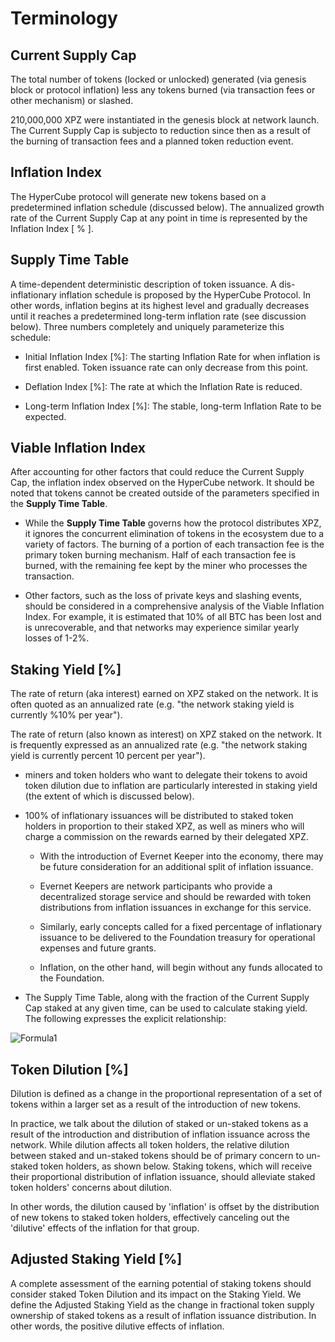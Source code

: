 # Terminology

## Current Supply Cap 

The total number of tokens (locked or unlocked) generated (via genesis block or protocol inflation) less any tokens burned (via transaction fees or other mechanism) or slashed.

210,000,000 XPZ were instantiated in the genesis block at network launch. The Current Supply Cap is subjecto to reduction since then as a result of the burning of transaction fees and a planned token reduction event.

## Inflation Index 

The HyperCube protocol will generate new tokens based on a predetermined inflation schedule (discussed below). The annualized growth rate of the Current Supply Cap at any point in time is represented by the Inflation Index [ % ].

## Supply Time Table 

A time-dependent deterministic description of token issuance. A dis-inflationary inflation schedule is proposed by the HyperCube Protocol. In other words, inflation begins at its highest level and gradually decreases until it reaches a predetermined long-term inflation rate (see discussion below). Three numbers completely and uniquely parameterize this schedule:

- Initial Inflation Index [%]: The starting Inflation Rate for when inflation is first enabled. Token issuance rate can only decrease from this point.

- Deflation Index [%]: The rate at which the Inflation Rate is reduced.

- Long-term Inflation Index [%]: The stable, long-term Inflation Rate to be expected.

## Viable Inflation Index 

After accounting for other factors that could reduce the Current Supply Cap, the inflation index observed on the HyperCube network. It should be noted that tokens cannot be created outside of the parameters specified in the **Supply Time Table**.

- While the **Supply Time Table** governs how the protocol distributes XPZ, it ignores the concurrent elimination of tokens in the ecosystem due to a variety of factors. The burning of a portion of each transaction fee is the primary token burning mechanism. Half of each transaction fee is burned, with the remaining fee kept by the miner who processes the transaction.

- Other factors, such as the loss of private keys and slashing events, should be considered in a comprehensive analysis of the Viable Inflation Index. For example, it is estimated that 10% of all BTC has been lost and is unrecoverable, and that networks may experience similar yearly losses of 1-2%.


## Staking Yield [%] 

The rate of return (aka interest) earned on XPZ staked on the network. It is often quoted as an annualized rate (e.g. "the network staking yield is currently %10% per year").

The rate of return (also known as interest) on XPZ staked on the network. It is frequently expressed as an annualized rate (e.g. "the network staking yield is currently percent 10 percent per year").

- miners and token holders who want to delegate their tokens to avoid token dilution due to inflation are particularly interested in staking yield (the extent of which is discussed below).

- 100% of inflationary issuances will be distributed to staked token holders in proportion to their staked XPZ, as well as miners who will charge a commission on the rewards earned by their delegated XPZ.

    - With the introduction of Evernet Keeper into the economy, there may be future consideration for an additional split of inflation issuance.

    - Evernet Keepers are network participants who provide a decentralized storage service and should be rewarded with token distributions from inflation issuances in exchange for this service.

    - Similarly, early concepts called for a fixed percentage of inflationary issuance to be delivered to the Foundation treasury for operational expenses and future grants.

    - Inflation, on the other hand, will begin without any funds allocated to the Foundation.

- The Supply Time Table, along with the fraction of the Current Supply Cap staked at any given time, can be used to calculate staking yield. The following expresses the explicit relationship:

![Formula1](https://i.imgur.com/GxVGSA9.png)




## Token Dilution [%]

Dilution is defined as a change in the proportional representation of a set of tokens within a larger set as a result of the introduction of new tokens. 

In practice, we talk about the dilution of staked or un-staked tokens as a result of the introduction and distribution of inflation issuance across the network. While dilution affects all token holders, the relative dilution between staked and un-staked tokens should be of primary concern to un-staked token holders, as shown below. Staking tokens, which will receive their proportional distribution of inflation issuance, should alleviate staked token holders' concerns about dilution. 

In other words, the dilution caused by 'inflation' is offset by the distribution of new tokens to staked token holders, effectively canceling out the 'dilutive' effects of the inflation for that group.

## Adjusted Staking Yield [%]

A complete assessment of the earning potential of staking tokens should consider staked Token Dilution and its impact on the Staking Yield. We define the Adjusted Staking Yield as the change in fractional token supply ownership of staked tokens as a result of inflation issuance distribution. In other words, the positive dilutive effects of inflation.